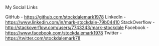 
My Social Links

GitHub - https://github.com/stockdalemark1978
LinkedIn - https://www.linkedin.com/in/mark-stockdale-79b04410
StackOverflow - http://stackoverflow.com/users/7743243/mark-stockdale
Facebook - https://www.facebook.com/stockdalemark1978
Twitter - https://twitter.com/stockdalemark78
